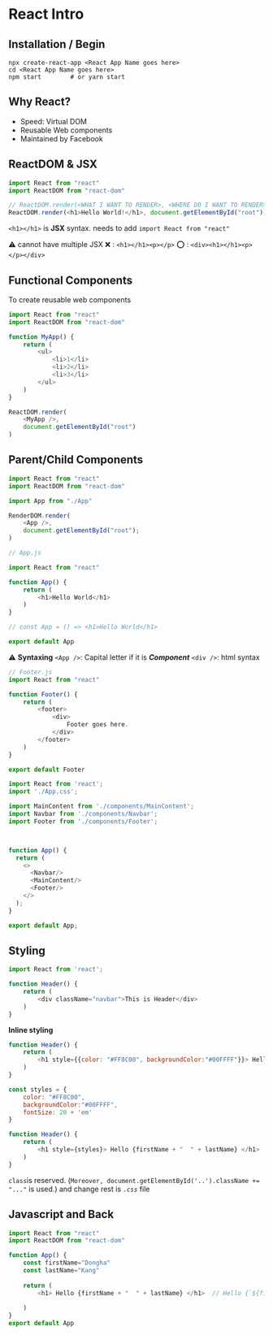 # React Intro

<!-- - Components: Core building block to use reusable blocks.
- JSX: React Priority wrapper, able to use html syntax
- Props: Tool to pass the data.
- State: Maintain and change data
- Lifecycle Method: timing events -->

## Installation / Begin
```shell
npx create-react-app <React App Name goes here>
cd <React App Name goes here>
npm start        # or yarn start
```

## Why React?
- Speed: Virtual DOM
- Reusable Web components
- Maintained by Facebook

## ReactDOM & JSX
```javascript
import React from "react"
import ReactDOM from "react-dom"

// ReactDOM.render(<WHAT I WANT TO RENDER>, <WHERE DO I WANT TO RENDER>)
ReactDOM.render(<h1>Hello World!</h1>, document.getElementById("root"))
```

```<h1></h1>``` is **JSX** syntax. needs to add ```import React from "react"```

:warning: cannot have multiple JSX
:x: : ```<h1></h1><p></p>```
:o: : ```<div><h1></h1><p></p></div>```

## Functional Components
To create reusable web components

```javascript
import React from "react"
import ReactDOM from "react-dom"

function MyApp() {
    return (
        <ul>
            <li>1</li>
            <li>2</li>
            <li>3</li>
        </ul>
    )
}

ReactDOM.render(
    <MyApp />, 
    document.getElementById("root")
)
```


## Parent/Child Components

```javascript
import React from "react"
import ReactDOM from "react-dom"

import App from "./App"

RenderDOM.render(
    <App />,
    document.getElementById("root");
)
```

```javascript
// App.js

import React from "react"

function App() {
    return (
        <h1>Hello World</h1>
    )
}

// const App = () => <h1>Hello World</h1>

export default App 
```

:warning: **Syntaxing**
```<App />```: Capital letter if it is ***Component***
```<div />```: html syntax

```javascript
// Footer.js
import React from "react"

function Footer() {
    return (
        <footer>
            <div>
                Footer goes here.
            </div>
        </footer>
    )
}

export default Footer
```

```javascript
import React from 'react';
import './App.css';

import MainContent from './components/MainContent';
import Navbar from './components/Navbar';
import Footer from './components/Footer';



function App() {
  return (
    <>
      <Navbar/>
      <MainContent/>
      <Footer/>
    </>
  );
}

export default App;
```


## Styling
```javascript
import React from 'react';

function Header() {
    return (
        <div className="navbar">This is Header</div>
    )
}
```

**Inline styling**
```javascript
function Header() {
    return ( 
        <h1 style={{color: "#FF8C00", backgroundColor:"#00FFFF"}}> Hello {firstName + "  " + lastName} </h1> 
    )
}

const styles = {
    color: "#FF8C00", 
    backgroundColor:"#00FFFF",
    fontSize: 20 + 'em'
}

function Header() {
    return ( 
        <h1 style={styles}> Hello {firstName + "  " + lastName} </h1> 
    )
}


```

```class```is reserved. (```Moreover, document.getElementById('..').className += "..."``` is used.)
and change rest is *```.css```* file


## Javascript and Back
```javascript
import React from "react"
import ReactDOM from "react-dom"

function App() {
    const firstName="Dongha"
    const lastName="Kang"
    
    return ( 
        <h1> Hello {firstName + "  " + lastName} </h1>  // Hello {`${firstName} ${lasName}`} 
         
    )
}
export default App
```